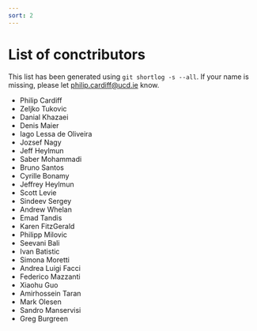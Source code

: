 ```yaml
---
sort: 2
---
```


# List of conctributors

This list has been generated using `git shortlog -s --all`. If your name is
missing, please let <philip.cardiff@ucd.ie> know.

- Philip Cardiff
- Zeljko Tukovic
- Danial Khazaei
- Denis Maier
- Iago Lessa de Oliveira
- Jozsef Nagy
- Jeff Heylmun
- Saber Mohammadi
- Bruno Santos
- Cyrille Bonamy
- Jeffrey Heylmun
- Scott Levie
- Sindeev Sergey
- Andrew Whelan
- Emad Tandis
- Karen FitzGerald
- Philipp Milovic
- Seevani Bali
- Ivan Batistic
- Simona Moretti
- Andrea Luigi Facci
- Federico Mazzanti
- Xiaohu Guo
- Amirhossein Taran
- Mark Olesen
- Sandro Manservisi
- Greg Burgreen
